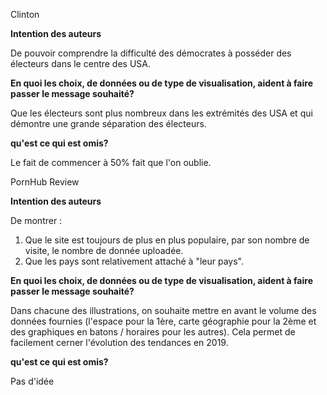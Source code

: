 Clinton

**Intention des auteurs**

De pouvoir comprendre la difficulté des démocrates à posséder des électeurs dans le centre des USA.

 **En quoi les choix, de données ou de type de visualisation, aident à faire passer le message souhaité?** 

Que les électeurs sont plus nombreux dans les extrémités des USA et qui démontre une grande séparation des électeurs.

 **qu'est ce qui est omis?** 

Le fait de commencer à 50% fait que l'on oublie.

PornHub Review

**Intention des auteurs**

De montrer :

1. Que le site est toujours de plus en plus populaire, par son nombre de visite, le nombre de donnée uploadée. 
2. Que les pays sont relativement attaché à "leur pays".

 **En quoi les choix, de données ou de type de visualisation, aident à faire passer le message souhaité?** 

Dans chacune des illustrations, on souhaite mettre en avant le volume des données fournies (l'espace pour la 1ère, carte géographie pour la 2ème et des graphiques en batons / horaires pour les autres). Cela permet de facilement cerner l'évolution des tendances en 2019.

 **qu'est ce qui est omis?** 

Pas d'idée